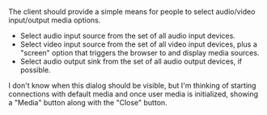 The client should provide
a simple means
for people to select
audio/video input/output media options.

- Select audio input source
  from the set of all audio input devices.
- Select video input source
  from the set of all video input devices,
  plus a "screen" option
  that triggers the browser to 
  and display media sources.
- Select audio output sink
  from the set of all audio output devices,
  if possible.

I don't know
when this dialog should be visible,
but I'm thinking of
starting connections with default media
and once user media is initialized,
showing a "Media" button
along with the "Close" button.
